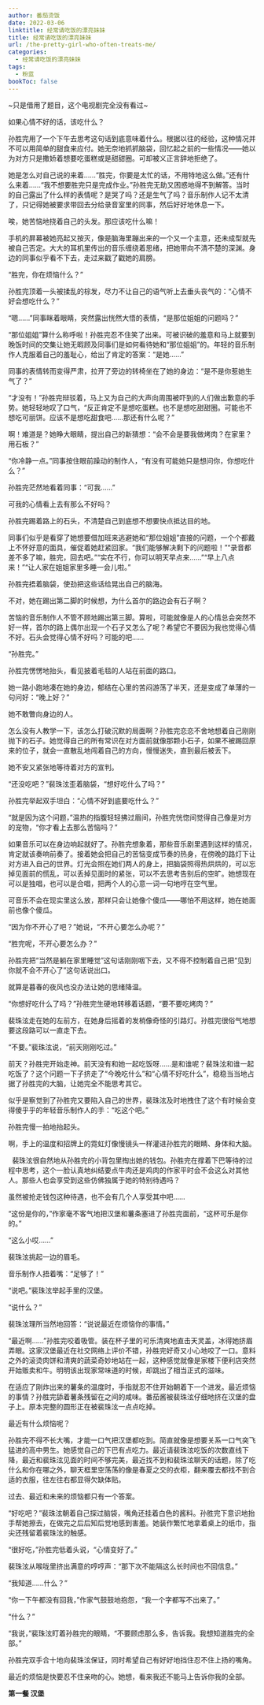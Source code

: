 ```yaml
---
author: 番茄烫饭
date: 2022-03-06
linktitle: 经常请吃饭的漂亮妹妹
title: 经常请吃饭的漂亮妹妹
url: /the-pretty-girl-who-often-treats-me/
categories:
  - 经常请吃饭的漂亮妹妹
tags:
  - 粉蓝
bookToc: false
---
```


~只是借用了题目，这个电视剧完全没有看过~

<!--more-->

如果心情不好的话，该吃什么？



孙胜完用了一个下午去思考这句话到底意味着什么。根据以往的经验，这种情况并不可以用简单的甜食来应付。她无奈地抓抓脑袋，回忆起之前的一些情况——她以为对方只是撒娇着想要吃蛋糕或是甜甜圈。可却被义正言辞地拒绝了。

她是怎么对自己说的来着……“胜完，你要是太忙的话，不用特地这么做。”还有什么来着……“我不想要胜完只是完成作业。”孙胜完无助又困惑地得不到解答。当时的自己露出了什么样的表情呢？是哭了吗？还是生气了吗？音乐制作人记不太清了，只记得她被要求带回去分给录音室里的同事，然后好好地休息一下。

唉，她苦恼地挠着自己的头发。那应该吃什么嘛！

手机的屏幕被她亮起又按灭，像是脑海里蹦出来的一个又一个主意，还未成型就先被自己否定。大大的耳机里传出的音乐缠绕着思绪，把她带向不清不楚的深渊。身边的同事似乎看不下去，走过来戳了戳她的肩膀。

“胜完，你在烦恼什么？”

孙胜完顶着一头被揉乱的棕发，尽力不让自己的语气听上去垂头丧气的：“心情不好会想吃什么？”

“嗯……”同事眯着眼睛，突然露出恍然大悟的表情，“是那位姐姐的问题吗？”

“那位姐姐”算什么称呼啦！孙胜完忍不住笑了出来。可被识破的羞意和马上就要到晚饭时间的交集让她无暇顾及同事们是如何看待她和“那位姐姐”的。年轻的音乐制作人克服着自己的羞耻心，给出了肯定的答案：“是她……”

同事的表情转而变得严肃，拉开了旁边的转椅坐在了她的身边：“是不是你惹她生气了？”

“才没有！”孙胜完辩驳着，马上又为自己的大声向周围被吓到的人们做出歉意的手势。她轻轻地叹了口气，“反正肯定不是想吃蛋糕。也不是想吃甜甜圈。可能也不想吃可丽饼。应该不是想吃甜食吧……那还有什么呢？”

啊！难道是？她睁大眼睛，提出自己的新猜想：“会不会是要我做烤肉？在家里？用石板？”

“你冷静一点。”同事按住眼前躁动的制作人，“有没有可能她只是想问你，你想吃什么？”

孙胜完茫然地看着同事：“可我……”

可我的心情看上去有那么不好吗？
 


孙胜完踢着路上的石头，不清楚自己到底想不想要快点抵达目的地。

同事们似乎是看穿了她想要借加班来逃避她和“那位姐姐”直接的问题，一个个都戴上不怀好意的面具，催促着她赶紧回家。“我们能够解决剩下的问题啦！”“录音都差不多了嘛，胜完，回去吧。”“实在不行，你可以明天早点来……”“早上八点来！”“让人家在姐姐家里多睡一会儿啦。”

孙胜完捂着脑袋，使劲把这些话给晃出自己的脑海。

不对，她在踢出第二脚的时候想，为什么首尔的路边会有石子啊？

苦恼的音乐制作人不管不顾地踢出第三脚。算啦，可能就像是人的心情总会突然不好一样，首尔的路上偶尔出现一个石子又怎么了呢？希望它不要因为我也觉得心情不好。石头会觉得心情不好吗？可能的吧……

“孙胜完。”

孙胜完愣愣地抬头，看见披着毛毯的人站在前面的路口。

她一路小跑地凑在她的身边，郁结在心里的苦闷游荡了半天，还是变成了单薄的一句问好：“晚上好？”

她不敢瞥向身边的人。

怎么没有人教学一下，该怎么打破沉默的局面啊？孙胜完恋恋不舍地想着自己刚刚抛下的石子。她觉得自己的所有常识在对方面前就像那颗小石子，如果不被踢回原来的位子，就会一直散乱地闯着自己的方向，慢慢迷失，直到最后被丢下。

她不安又紧张地等待着对方的宣判。

“还没吃吧？”裴珠泫歪着脑袋，“想好吃什么了吗？”

孙胜完举起双手坦白：“心情不好到底要吃什么？”

“就是因为这个问题，”温热的指腹轻轻拂过眉间，孙胜完恍惚间觉得自己像是对方的宠物，“你才看上去那么苦恼吗？”

如果音乐可以在身边响起就好了。孙胜完想象着，那些音乐剧里遇到这样的情况，肯定就该奏响前奏了。接着她会把自己的苦恼变成节奏的热身，在傍晚的路灯下让对方进入自己的世界。灯光会照在她们两人的身上，把脑袋照得热烘烘的，可以忘掉见面前的慌乱，可以丢掉见面时的紧张，可以不去思考告别后的空旷。她想现在可以是独唱，也可以是合唱，把两个人的心意一词一句地哼在空气里。

可音乐不会在现实里这么放，那样只会让她像个傻瓜——哪怕不用这样，她在她面前也像个傻瓜。

“因为你不开心了吧？”她说，“不开心要怎么办呢？”

“胜完呢，不开心要怎么办？”

孙胜完把“当然是躺在家里睡觉”这句话刚刚咽下去，又不得不控制着自己把“见到你就不会不开心了”这句话说出口。

就算是暮春的夜风也没办法让她的思绪降温。

“你想好吃什么了吗？”孙胜完生硬地转移着话题，“要不要吃烤肉？”

裴珠泫走在她的左前方，在她身后摇着的发梢像奇怪的引路灯。孙胜完很俗气地想要这段路可以一直走下去。

“不要。”裴珠泫说，“前天刚刚吃过。”

前天？孙胜完开始走神。前天没有和她一起吃饭呀……是和谁呢？裴珠泫和谁一起吃饭了？这个问题一下子挤走了“今晚吃什么”和“心情不好吃什么”，稳稳当当地占据了孙胜完的大脑，让她完全不能思考其它。

似乎是察觉到了孙胜完又要陷入自己的世界，裴珠泫及时地拽住了这个有时候会变得傻乎乎的年轻音乐制作人的手：“吃这个吧。”

孙胜完慢一拍地抬起头。

啊，手上的温度和招牌上的霓虹灯像慢镜头一样灌进孙胜完的眼睛、身体和大脑。


 
裴珠泫很自然地从孙胜完的小背包里掏出她的钱包。孙胜完在撑着下巴等待的过程中思考，这个一脸认真地纠结要点牛肉还是鸡肉的作家平时会不会这么对其他人。那些人也会享受到这些仿佛独属于她的特别待遇吗？

虽然被抢走钱包这种待遇，也不会有几个人享受其中吧……

“这份是你的，”作家毫不客气地把汉堡和薯条塞进了孙胜完面前，“这杯可乐是你的。”

“这么小哎……”

裴珠泫挑起一边的眉毛。

音乐制作人捂着嘴：“足够了！”

“说吧。”裴珠泫举起手里的汉堡。

“说什么？”

裴珠泫理所当然地回答：“说说最近在烦恼你的事情。”

“最近啊……”孙胜完咬着吸管。装在杯子里的可乐清爽地直击天灵盖，冰得她挤眉弄眼。这家汉堡最近在社交网络上评价不错，孙胜完好奇又小心地咬了一口。意料之外的滚烫肉饼和清爽的蔬菜奇妙地站在一起，这种感觉就像是家楼下便利店突然开始贩卖和牛。明明该出现家常味道的时候，却跳出了相当正式的滋味。

在适应了刚炸出来的薯条的温度时，手指就忍不住开始朝着下一个进发。最近烦恼的事情？孙胜完舔着薯条残留在之间的咸味。番茄酱被裴珠泫仔细地挤在汉堡的盘子上。原本完整的圆形正在被裴珠泫一点点吃掉。

最近有什么烦恼呢？

孙胜完不得不长大嘴，才能一口气把汉堡都吃到。简直就像是想要关系一口气突飞猛进的高中男生。她感觉自己的下巴有点吃力。最近请裴珠泫吃饭的次数直线下降，最近和裴珠泫见面的时间不够完美，最近找不到和裴珠泫聊天的话题，除了吃什么和你在哪之外，聊天框里空荡荡的像是春夏之交的衣柜，翻来覆去都找不到合适的衣服，往左往右都显得欠缺体贴。

过去、最近和未来的烦恼都只有一个答案。

“好吃吧？”裴珠泫朝着自己探过脑袋，嘴角还挂着白色的酱料。孙胜完下意识地抬手帮她擦去，在做完之后后知后觉地感到害羞。她装作繁忙地拿着桌上的纸巾，指尖还残留着裴珠泫的触感。

“很好吃，”孙胜完低着头说，“心情变好了。”

裴珠泫从喉咙里挤出满意的哼哼声：“那下次不能隔这么长时间也不回信息。”

“我知道……什么？”

“你一下午都没有回我，”作家气鼓鼓地抱怨，“我一个字都写不出来了。”

“什么？”

“我说，”裴珠泫盯着孙胜完的眼睛，“不要顾虑那么多，告诉我。我想知道胜完的全部。”
 


孙胜完双手合十地向裴珠泫保证，同时希望自己有好好地挡住忍不住上扬的嘴角。

最近的烦恼是快要忍不住亲吻的心。她想，看来我还不能马上告诉你我的全部。

**第一餐 汉堡**
